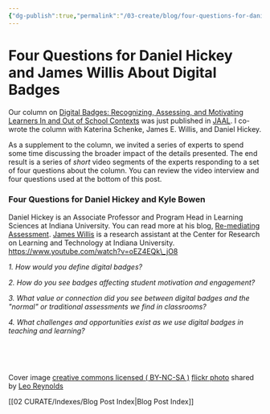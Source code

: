 ```yaml
---
{"dg-publish":true,"permalink":"/03-create/blog/four-questions-for-daniel-hickey-and-james-willis-about-digital-badges/","title":"Four Questions for Daniel Hickey and James Willis About Digital Badges","tags":["badges","jaal"]}
---
```


# Four Questions for Daniel Hickey and James Willis About Digital Badges

Our column on [Digital Badges: Recognizing, Assessing, and Motivating Learners In and Out of School Contexts](http://wiobyrne.com/digital-badges-recognizing-assessing-and-motivating-learners-in-and-out-of-school-contexts/) was just published in [JAAL](http://onlinelibrary.wiley.com/doi/10.1002/jaal.381/abstract). I co-wrote the column with Katerina Schenke, James E. Willis, and Daniel Hickey.

As a supplement to the column, we invited a series of experts to spend some time discussing the broader impact of the details presented. The end result is a series of _short_ video segments of the experts responding to a set of four questions about the column. You can review the video interview and four questions used at the bottom of this post.

### Four Questions for Daniel Hickey and Kyle Bowen

Daniel Hickey is an Associate Professor and Program Head in Learning Sciences at Indiana University. You can read more at his blog, [Re-mediating Assessment](http://remediatingassessment.blogspot.com/). [James Willis](https://twitter.com/willis3james) is a research assistant at the Center for Research on Learning and Technology at Indiana University. https://www.youtube.com/watch?v=oEZ4EQk\_jO8

_1\. How would you define digital badges?_

_2\. How do you see badges affecting student motivation and engagement?_

_3\. What value or connection did you see between digital badges and the "normal" or traditional assessments we find in classrooms?_

_4\. What challenges and opportunities exist as we use digital badges in teaching and learning?_

 

 

Cover image [creative commons licensed ( BY-NC-SA )](http://creativecommons.org/licenses/by-nc-sa/2.0/) [flickr photo](http://flickr.com/photos/lwr/13421955434 "Question Mark") shared by [Leo Reynolds](http://flickr.com/people/lwr)

[[02 CURATE/Indexes/Blog Post Index\|Blog Post Index]]